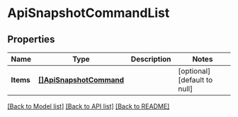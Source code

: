 # ApiSnapshotCommandList

## Properties
Name | Type | Description | Notes
------------ | ------------- | ------------- | -------------
**Items** | [**[]ApiSnapshotCommand**](ApiSnapshotCommand.md) |  | [optional] [default to null]

[[Back to Model list]](../README.md#documentation-for-models) [[Back to API list]](../README.md#documentation-for-api-endpoints) [[Back to README]](../README.md)

